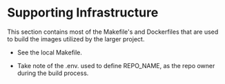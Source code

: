 # Supporting Infrastructure


This section contains most of the Makefile's and Dockerfiles that are used to build the images utilized by the larger project.


- See the local Makefile.
  
- Take note of the .env. used to define REPO_NAME, as the repo owner during the build process.
